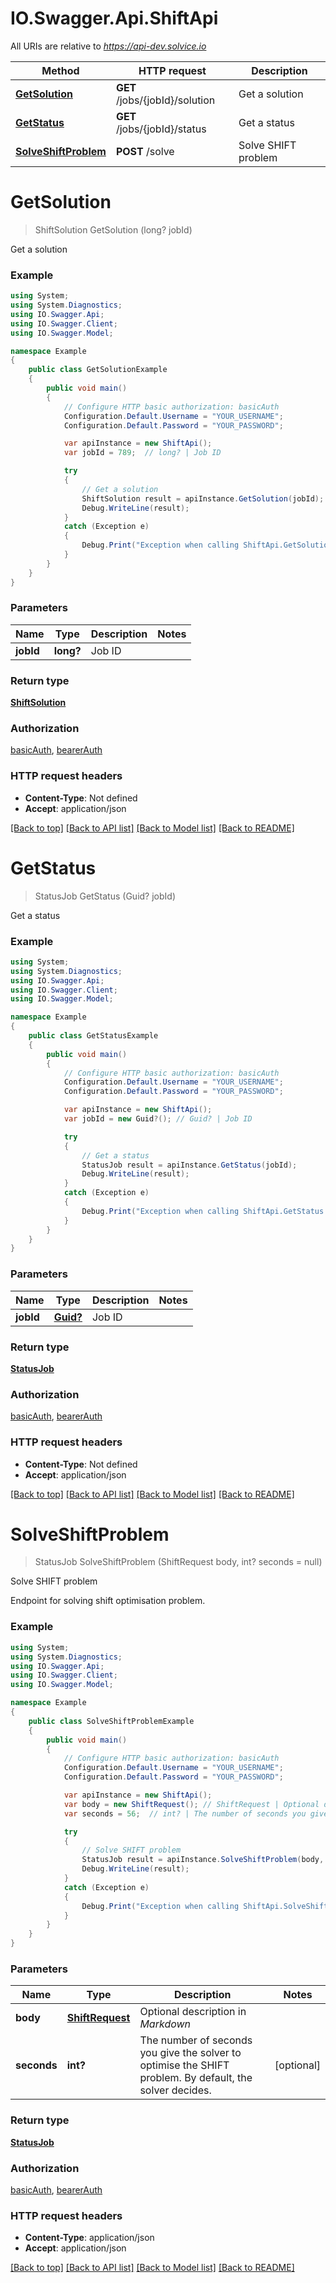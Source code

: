 # IO.Swagger.Api.ShiftApi

All URIs are relative to *https://api-dev.solvice.io*

Method | HTTP request | Description
------------- | ------------- | -------------
[**GetSolution**](ShiftApi.md#getsolution) | **GET** /jobs/{jobId}/solution | Get a solution
[**GetStatus**](ShiftApi.md#getstatus) | **GET** /jobs/{jobId}/status | Get a status
[**SolveShiftProblem**](ShiftApi.md#solveshiftproblem) | **POST** /solve | Solve SHIFT problem

<a name="getsolution"></a>
# **GetSolution**
> ShiftSolution GetSolution (long? jobId)

Get a solution

### Example
```csharp
using System;
using System.Diagnostics;
using IO.Swagger.Api;
using IO.Swagger.Client;
using IO.Swagger.Model;

namespace Example
{
    public class GetSolutionExample
    {
        public void main()
        {
            // Configure HTTP basic authorization: basicAuth
            Configuration.Default.Username = "YOUR_USERNAME";
            Configuration.Default.Password = "YOUR_PASSWORD";

            var apiInstance = new ShiftApi();
            var jobId = 789;  // long? | Job ID

            try
            {
                // Get a solution
                ShiftSolution result = apiInstance.GetSolution(jobId);
                Debug.WriteLine(result);
            }
            catch (Exception e)
            {
                Debug.Print("Exception when calling ShiftApi.GetSolution: " + e.Message );
            }
        }
    }
}
```

### Parameters

Name | Type | Description  | Notes
------------- | ------------- | ------------- | -------------
 **jobId** | **long?**| Job ID | 

### Return type

[**ShiftSolution**](ShiftSolution.md)

### Authorization

[basicAuth](../README.md#basicAuth), [bearerAuth](../README.md#bearerAuth)

### HTTP request headers

 - **Content-Type**: Not defined
 - **Accept**: application/json

[[Back to top]](#) [[Back to API list]](../README.md#documentation-for-api-endpoints) [[Back to Model list]](../README.md#documentation-for-models) [[Back to README]](../README.md)
<a name="getstatus"></a>
# **GetStatus**
> StatusJob GetStatus (Guid? jobId)

Get a status

### Example
```csharp
using System;
using System.Diagnostics;
using IO.Swagger.Api;
using IO.Swagger.Client;
using IO.Swagger.Model;

namespace Example
{
    public class GetStatusExample
    {
        public void main()
        {
            // Configure HTTP basic authorization: basicAuth
            Configuration.Default.Username = "YOUR_USERNAME";
            Configuration.Default.Password = "YOUR_PASSWORD";

            var apiInstance = new ShiftApi();
            var jobId = new Guid?(); // Guid? | Job ID

            try
            {
                // Get a status
                StatusJob result = apiInstance.GetStatus(jobId);
                Debug.WriteLine(result);
            }
            catch (Exception e)
            {
                Debug.Print("Exception when calling ShiftApi.GetStatus: " + e.Message );
            }
        }
    }
}
```

### Parameters

Name | Type | Description  | Notes
------------- | ------------- | ------------- | -------------
 **jobId** | [**Guid?**](Guid?.md)| Job ID | 

### Return type

[**StatusJob**](StatusJob.md)

### Authorization

[basicAuth](../README.md#basicAuth), [bearerAuth](../README.md#bearerAuth)

### HTTP request headers

 - **Content-Type**: Not defined
 - **Accept**: application/json

[[Back to top]](#) [[Back to API list]](../README.md#documentation-for-api-endpoints) [[Back to Model list]](../README.md#documentation-for-models) [[Back to README]](../README.md)
<a name="solveshiftproblem"></a>
# **SolveShiftProblem**
> StatusJob SolveShiftProblem (ShiftRequest body, int? seconds = null)

Solve SHIFT problem

Endpoint for solving shift optimisation problem. 

### Example
```csharp
using System;
using System.Diagnostics;
using IO.Swagger.Api;
using IO.Swagger.Client;
using IO.Swagger.Model;

namespace Example
{
    public class SolveShiftProblemExample
    {
        public void main()
        {
            // Configure HTTP basic authorization: basicAuth
            Configuration.Default.Username = "YOUR_USERNAME";
            Configuration.Default.Password = "YOUR_PASSWORD";

            var apiInstance = new ShiftApi();
            var body = new ShiftRequest(); // ShiftRequest | Optional description in *Markdown*
            var seconds = 56;  // int? | The number of seconds you give the solver to optimise the SHIFT problem. By default, the solver decides. (optional) 

            try
            {
                // Solve SHIFT problem
                StatusJob result = apiInstance.SolveShiftProblem(body, seconds);
                Debug.WriteLine(result);
            }
            catch (Exception e)
            {
                Debug.Print("Exception when calling ShiftApi.SolveShiftProblem: " + e.Message );
            }
        }
    }
}
```

### Parameters

Name | Type | Description  | Notes
------------- | ------------- | ------------- | -------------
 **body** | [**ShiftRequest**](ShiftRequest.md)| Optional description in *Markdown* | 
 **seconds** | **int?**| The number of seconds you give the solver to optimise the SHIFT problem. By default, the solver decides. | [optional] 

### Return type

[**StatusJob**](StatusJob.md)

### Authorization

[basicAuth](../README.md#basicAuth), [bearerAuth](../README.md#bearerAuth)

### HTTP request headers

 - **Content-Type**: application/json
 - **Accept**: application/json

[[Back to top]](#) [[Back to API list]](../README.md#documentation-for-api-endpoints) [[Back to Model list]](../README.md#documentation-for-models) [[Back to README]](../README.md)
